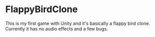 # FlappyBirdClone
This is my first game with Unity and it's basically a flappy bird clone. Currently it has no audio effects and a few bugs.
